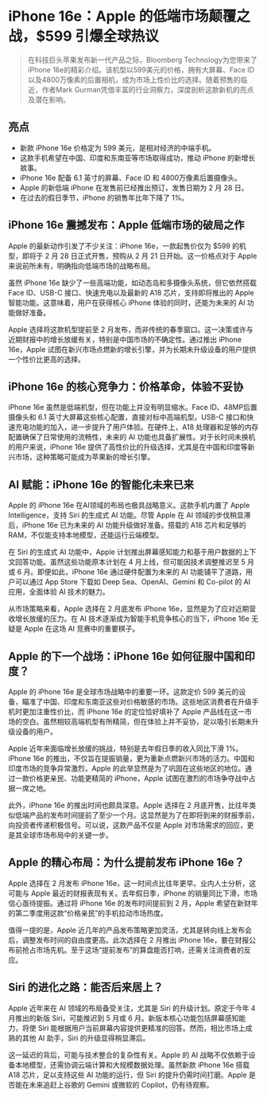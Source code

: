 # iPhone 16e：Apple 的低端市场颠覆之战，$599 引爆全球热议

> 在科技巨头苹果发布新一代产品之际，Bloomberg Technology为您带来了iPhone 16e的精彩介绍。该机型以599美元的价格，拥有大屏幕、Face ID以及4800万像素的后置相机，成为市场上性价比的选择。随着预售的临近，作者Mark Gurman凭借丰富的行业洞察力，深度剖析这款新机的亮点及潜在影响。

## 亮点
- 新款 iPhone 16e 价格定为 599 美元，是相对经济的中端手机。
- 这款手机希望在中国、印度和东南亚等市场取得成功，推动 iPhone 的新增长故事。
- iPhone 16e 配备 6.1 英寸的屏幕、Face ID 和 4800万像素后置摄像头。
- Apple 的新低端 iPhone 在发售前已经推出预订，发售日期为 2 月 28 日。
- 在过去的假日季节，iPhone 的销售年比年下降了 1%。

## iPhone 16e 震撼发布：Apple 低端市场的破局之作
Apple 的最新动作引发了不少关注：iPhone 16e，一款起售价仅为 $599 的机型，即将于 2 月 28 日正式开售，预购从 2 月 21 日开始。这一价格点对于 Apple 来说前所未有，明确指向低端市场的战略布局。

虽然 iPhone 16e 缺少了一些高端功能，如动态岛和多摄像头系统，但它依然搭载 Face ID、USB-C 接口、快速充电以及最新的 A18 芯片，支持即将推出的 Apple 智能功能。这意味着，用户在获得核心 iPhone 体验的同时，还能为未来的 AI 功能做好准备。

Apple 选择将这款机型提前至 2 月发布，而非传统的春季窗口。这一决策或许与近期财报中的增长放缓有关，特别是中国市场的不确定性。通过推出 iPhone 16e，Apple 试图在新兴市场点燃新的增长引擎，并为长期未升级设备的用户提供一个性价比更高的选择。

## iPhone 16e 的核心竞争力：价格革命，体验不妥协
iPhone 16e 虽然是低端机型，但在功能上并没有明显缩水。Face ID、48MP后置摄像头和 6.1 英寸大屏幕这些核心配置，直接对标中高端机型。USB-C 接口和快速充电功能的加入，进一步提升了用户体验。在硬件上，A18 处理器和足够的内存配置确保了日常使用的流畅性，未来的 AI 功能也具备扩展性。对于长时间未换机的用户来说，iPhone 16e 提供了高性价比的升级选择，尤其是在中国和印度等新兴市场，这种策略可能成为苹果新的增长引擎。

## AI 赋能：iPhone 16e 的智能化未来已来
Apple 的 iPhone 16e 在AI领域的布局也极具战略意义。这款手机内置了 Apple Intelligence，支持 Siri 的生成式 AI 功能。尽管 Apple 在 AI 领域的步伐稍显滞后，iPhone 16e 已为未来的 AI 功能升级做好准备。搭载的 A18 芯片和足够的 RAM，不仅能支持本地模型，还能运行云端模型。

在 Siri 的生成式 AI 功能中，Apple 计划推出屏幕感知能力和基于用户数据的上下文回答功能。虽然这些功能原本计划在 4 月上线，但可能因技术调整推迟至 5 月或 6 月。即便如此，iPhone 16e 通过硬件配置为未来的 AI 功能铺平了道路，用户可以通过 App Store 下载如 Deep Sea、OpenAI、Gemini 和 Co-pilot 的 AI 应用，全面体验 AI 技术的魅力。

从市场策略来看，Apple 选择在 2 月底发布 iPhone 16e，显然是为了应对近期营收增长放缓的压力。在 AI 技术逐渐成为智能手机竞争核心的当下，iPhone 16e 无疑是 Apple 在这场 AI 竞赛中的重要棋子。

## Apple 的下一个战场：iPhone 16e 如何征服中国和印度？
Apple 的 iPhone 16e 是全球市场战略中的重要一环。这款定价 599 美元的设备，瞄准了中国、印度和东南亚这些对价格敏感的市场。这些地区消费者在升级手机时更加注重性价比，而 iPhone 16e 的定位恰好填补了 Apple 产品线在这一市场的空白。虽然相较高端机型有所精简，但在体验上并不妥协，足以吸引长期未升级设备的用户。

Apple 近年来面临增长放缓的挑战，特别是去年假日季的收入同比下滑 1%。iPhone 16e 的推出，不仅旨在提振销量，更为重新点燃新兴市场的活力。中国和印度市场的竞争异常激烈，Apple 的此举显然是为了巩固在这些地区的地位。通过一款价格更亲民、功能更精简的 iPhone，Apple 试图在激烈的市场争夺战中占据一席之地。

此外，iPhone 16e 的推出时间也颇具深意。Apple 选择在 2 月底开售，比往年类似低端产品的发布时间提前了至少一个月。这显然是为了在即将到来的财报季前，向投资者传递积极信号。可以说，这款产品不仅是 Apple 对市场需求的回应，更是其全球市场布局中的关键一步。

## Apple 的精心布局：为什么提前发布 iPhone 16e？
Apple 选择在 2 月发布 iPhone 16e，这一时间点比往年更早。业内人士分析，这可能与 Apple 最近的财报表现有关。去年假日季，iPhone 的销量同比下滑，市场信心亟待提振。通过将 iPhone 16e 的发布时间提前到 2 月，Apple 希望在新财年的第二季度用这款“价格亲民”的手机拉动市场热度。

值得一提的是，Apple 近几年的产品发布策略更加灵活，尤其是转向线上发布会后，调整发布时间的自由度更高。此次选择在 2 月推出 iPhone 16e，要在财报公布前抢占市场先机。至于这场“提前发布”的算盘能否打响，还需关注消费者的反应。

## Siri 的进化之路：能否后来居上？
Apple 近年来在 AI 领域的布局备受关注，尤其是 Siri 的升级计划。原定于今年 4 月推出的新版 Siri，可能推迟到 5 月或 6 月。新版本核心功能包括屏幕感知能力，将使 Siri 能根据用户当前屏幕内容提供更精准的回答。然而，相比市场上成熟的其他 AI 助手，Siri 的升级显得稍显滞后。

这一延迟的背后，可能与技术整合的复杂性有关。Apple 的 AI 战略不仅依赖于设备本地模型，还需协调云端计算和大规模数据处理。虽然新款 iPhone 16e 搭载 A18 芯片，足以支持这些 AI 功能的运行，但 Siri 的提升仍需时间打磨。Apple 是否能在未来追赶上谷歌的 Gemini 或微软的 Copilot，仍有待观察。